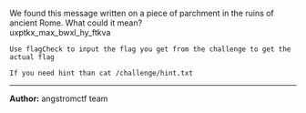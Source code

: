 We found this message written on a piece of parchment in the ruins of ancient Rome.  What could it mean?<br/>uxptkx_max_bwxl_hy_ftkva

`Use flagCheck to input the flag you get from the challenge to get the actual flag`

`If you need hint than cat /challenge/hint.txt`

---
**Author:** angstromctf team